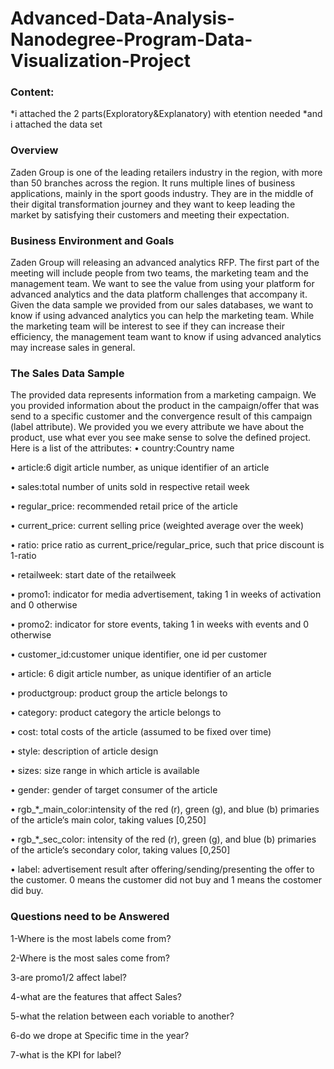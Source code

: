 # Advanced-Data-Analysis-Nanodegree-Program-Data-Visualization-Project

### Content:
*i attached the 2 parts(Exploratory&Explanatory) with etention needed
*and i attached the data set

### Overview
Zaden Group is one of the leading retailers industry in the region, with more than 50 branches across the region. It runs multiple lines of business applications, mainly in the sport goods industry. They are in the middle of their digital transformation journey and they want to keep leading the market by satisfying their customers and meeting their expectation.

### Business Environment and Goals
Zaden Group will releasing an advanced analytics RFP.
The first part of the meeting will include people from two teams, the marketing team and the management team. We want to see the value from using your platform for advanced analytics and the data platform challenges that accompany it. Given the data sample we provided from our sales databases, we want to know if using advanced analytics you can help the marketing team. While the marketing team will be interest to see if they can increase their efficiency, the management team want to know if using advanced analytics may increase sales in general.

### The Sales Data Sample
The provided data represents information from a marketing campaign. We you provided information about the product in the campaign/offer that was send to a specific customer and the convergence result of this campaign (label attribute). We provided you we every attribute we have about the product, use what ever you see make sense to solve the defined project. Here is a list of the attributes: • country:Country name

• article:6 digit article number, as unique identifier of an article

• sales:total number of units sold in respective retail week

• regular_price: recommended retail price of the article

• current_price: current selling price (weighted average over the week)

• ratio: price ratio as current_price/regular_price, such that price discount is 1-ratio

• retailweek: start date of the retailweek

• promo1: indicator for media advertisement, taking 1 in weeks of activation and 0 otherwise

• promo2: indicator for store events, taking 1 in weeks with events and 0 otherwise

• customer_id:customer unique identifier, one id per customer

• article: 6 digit article number, as unique identifier of an article

• productgroup: product group the article belongs to

• category: product category the article belongs to

• cost: total costs of the article (assumed to be fixed over time)

• style: description of article design

• sizes: size range in which article is available

• gender: gender of target consumer of the article

• rgb_*_main_color:intensity of the red (r), green (g), and blue (b) primaries of the article‘s main color, taking values [0,250]

• rgb_*_sec_color: intensity of the red (r), green (g), and blue (b) primaries of the article‘s secondary color, taking values [0,250]

• label: advertisement result after offering/sending/presenting the offer to the customer. 0 means the customer did not buy and 1 means the costomer did buy.

### Questions need to be Answered

1-Where is the most labels come from?

2-Where is the most sales come from?

3-are promo1/2 affect label?

4-what are the features that affect Sales?

5-what the relation between each voriable to another?

6-do we drope at Specific time in the year?

7-what is the KPI for label?

